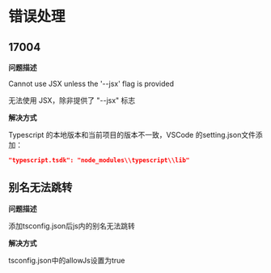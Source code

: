# 错误处理
## 17004
**问题描述**

Cannot use JSX unless the '--jsx' flag is provided

无法使用 JSX，除非提供了 "--jsx" 标志

**解决方式**

Typescript 的本地版本和当前项目的版本不一致，VSCode 的setting.json文件添加：
```json
"typescript.tsdk": "node_modules\\typescript\\lib"
```
## 别名无法跳转
**问题描述**

添加tsconfig.json后js内的别名无法跳转

**解决方式**

tsconfig.json中的allowJs设置为true
